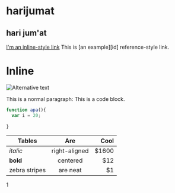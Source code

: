 # harijumat
## hari jum'at

[I'm an inline-style link](https://www.google.com)
This is [an example][id] reference-style link.

# Inline
![Alternative text](/path/to/img.jpg "Optional title")

This is a normal paragraph:
    This is a code block.
```javascript
function apa(){
  var i = 20;
  
}
```

| Tables        | Are           | Cool  |
| ------------- |:-------------:| -----:|
| *italic*      | right-aligned | $1600 |
| **bold**      | centered      | $12   |
| zebra stripes | are neat      | $1    |

1
